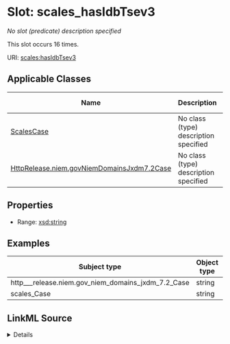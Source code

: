 

# Slot: scales_hasIdbTsev3


_No slot (predicate) description specified_






This slot occurs 16 times.


URI: [scales:hasIdbTsev3](http://schemas.scales-okn.org/rdf/scales#hasIdbTsev3)



<!-- no inheritance hierarchy -->





## Applicable Classes

| Name | Description | Modifies Slot |
| --- | --- | --- |
| [ScalesCase](../classes/ScalesCase.md) | No class (type) description specified |  yes  |
| [HttpRelease.niem.govNiemDomainsJxdm7.2Case](../classes/HttpRelease.niem.govNiemDomainsJxdm7.2Case.md) | No class (type) description specified |  yes  |







## Properties

* Range: [xsd:string](http://www.w3.org/2001/XMLSchema#string)






## Examples

| Subject type | Object type | Example subject | Example object | Occurrences |
| --- | --- | --- | --- | --- |
| http___release.niem.gov_niem_domains_jxdm_7.2_Case | string | scales:/CaseCriminal | -8 | 16 |
| scales_Case | string | scales:/CaseCriminal | -8 | 16 |




## LinkML Source

<details>

```yaml
name: scales_hasIdbTsev3
annotations:
  count:
    tag: count
    value: 16
description: No slot (predicate) description specified
examples:
- object:
    example_object: '-8'
    example_object_type: string
    example_predicate: scales:hasIdbTsev3
    example_subject: scales:/CaseCriminal
    example_subject_type: http___release.niem.gov_niem_domains_jxdm_7.2_Case
- object:
    example_object: '-8'
    example_object_type: string
    example_predicate: scales:hasIdbTsev3
    example_subject: scales:/CaseCriminal
    example_subject_type: scales_Case
from_schema: scales-kg
rank: 1000
slot_uri: scales:hasIdbTsev3
alias: scales_hasIdbTsev3
domain_of:
- http___release.niem.gov_niem_domains_jxdm_7.2_Case
- scales_Case
range: string

```
</details>